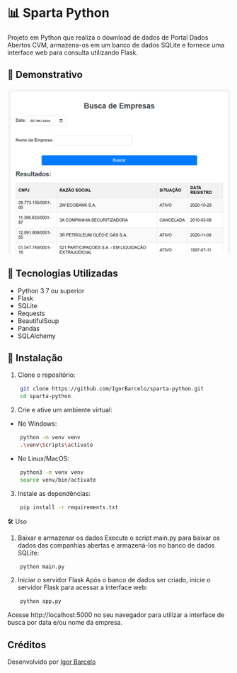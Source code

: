 # 📊 Sparta Python

Projeto em Python que realiza o download de dados de Portal Dados Abertos CVM, armazena-os em um banco de dados SQLite e fornece uma interface web para consulta utilizando Flask.

## 📸 Demonstrativo

![demo](./public/demo.png)

## 🧰 Tecnologias Utilizadas

- Python 3.7 ou superior  
- Flask  
- SQLite  
- Requests  
- BeautifulSoup
- Pandas
- SQLAlchemy  


## 🚀 Instalação

1. Clone o repositório:

```bash 
    git clone https://github.com/IgorBarcelo/sparta-python.git
    cd sparta-python 
```

2. Crie e ative um ambiente virtual:

- No Windows:

```bash
    python -m venv venv
    .\venv\Scripts\activate
```

- No Linux/MacOS:

```bash
    python3 -m venv venv
    source venv/bin/activate
```

3. Instale as dependências:

```bash
    pip install -r requirements.txt
```

🛠️ Uso
1. Baixar e armazenar os dados
Execute o script main.py para baixar os dados das companhias abertas e armazená-los no banco de dados SQLite:

```bash
    python main.py
```

2. Iniciar o servidor Flask
Após o banco de dados ser criado, inicie o servidor Flask para acessar a interface web:

```bash
    python app.py
```

Acesse http://localhost:5000 no seu navegador para utilizar a interface de busca por data e/ou nome da empresa.


## Créditos
Desenvolvido por [Igor Barcelo](https://www.linkedin.com/in/igor-barcelo-631010216/)
